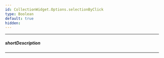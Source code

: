 ```yaml
---
id: CollectionWidget.Options.selectionByClick
type: Boolean
default: true
hidden: 
---
```

---
##### shortDescription

---
